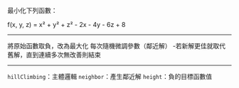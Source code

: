 最小化下列函數：

f(x, y, z) = x² + y² + z² - 2x - 4y - 6z + 8

---

 將原始函數取負，改為最大化
 每次隨機微調參數（鄰近解）
-若新解更佳就取代舊解，直到連續多次無改善則結束

---

`hillClimbing`：主體邏輯
`neighbor`：產生鄰近解
`height`：負的目標函數值
